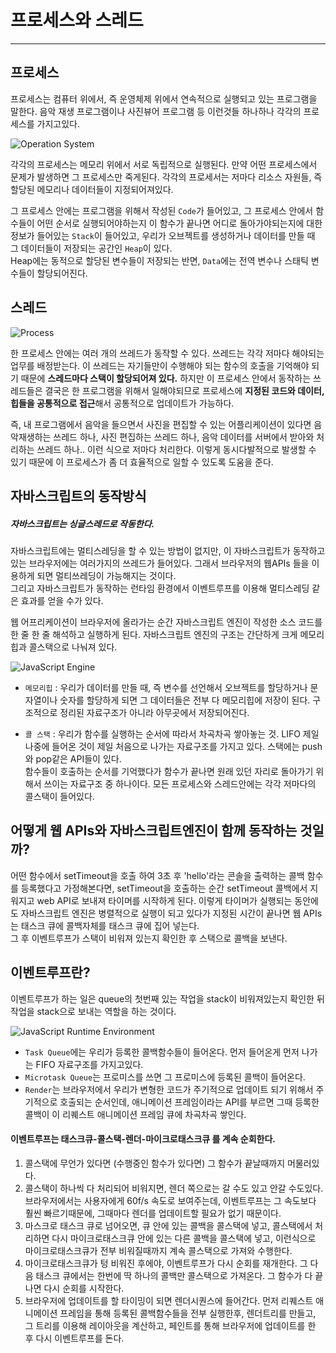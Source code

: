 # 프로세스와 스레드

---

## 프로세스

프로세스는 컴퓨터 위에서, 즉 운영체제 위에서 연속적으로 실행되고 있는 프로그램을 말한다. 음악 재생 프로그램이나 사진뷰어 프로그램 등 이런것들 하나하나 각각의 프로세스를 가지고있다.

![Operation System](https://media.vlpt.us/images/nowhhk/post/123d62e4-0fde-454b-b690-60ec9c7b83db/%E1%84%89%E1%85%B3%E1%84%8F%E1%85%B3%E1%84%85%E1%85%B5%E1%86%AB%E1%84%89%E1%85%A3%E1%86%BA%202020-08-15%20%E1%84%8B%E1%85%A9%E1%84%92%E1%85%AE%209.14.50.png)

각각의 프로세스는 메모리 위에서 서로 독립적으로 실행된다.
만약 어떤 프로세스에서 문제가 발생하면 그 프로세스만 죽게된다. 각각의 프로세서는 저마다 리소스 자원들, 즉 할당된 메모리나 데이터들이 지정되어져있다.

그 프로세스 안에는 프로그램을 위해서 작성된 `Code`가 들어있고, 그 프로세스 안에서 함수들이 어떤 순서로 실행되어야하는지 이 함수가 끝나면 어디로 돌아가야되는지에 대한 정보가 들어있는 `Stack`이 들어있고, 우리가 오브젝트를 생성하거나 데이터를 만들 때 그 데이터들이 저장되는 공간인 `Heap`이 있다.  
Heap에는 동적으로 할당된 변수들이 저장되는 반면, `Data`에는 전역 변수나 스태틱 변수들이 할당되어진다.

## 스레드

![Process](https://media.vlpt.us/images/nowhhk/post/97a091c0-1dd3-48f1-8c64-5eef5499578e/%E1%84%89%E1%85%B3%E1%84%8F%E1%85%B3%E1%84%85%E1%85%B5%E1%86%AB%E1%84%89%E1%85%A3%E1%86%BA%202020-08-15%20%E1%84%8B%E1%85%A9%E1%84%92%E1%85%AE%209.23.09.png)

한 프로세스 안에는 여러 개의 쓰레드가 동작할 수 있다. 쓰레드는 각각 저마다 해야되는 업무를 배정받는다. 이 쓰레드는 자기들만이 수행해야 되는 함수의 호출을 기억해야 되기 때문에 **스레드마다 스택이 할당되어져 있다.** 하지만 이 프로세스 안에서 동작하는 쓰레드들은 결국은 한 프로그램을 위해서 일해야되므로 프로세스에 **지정된 코드와 데이터, 힙들을 공통적으로 접근**해서 공통적으로 업데이트가 가능하다.

즉, 내 프로그램에서 음악을 들으면서 사진을 편집할 수 있는 어플리케이션이 있다면 음악재생하는 쓰레드 하나, 사진 편집하는 쓰레드 하나, 음악 데이터를 서버에서 받아와 처리하는 쓰레드 하나.. 이런 식으로 저마다 처리한다. 이렇게 동시다발적으로 발생할 수 있기 때문에 이 프로세스가 좀 더 효율적으로 일할 수 있도록 도움을 준다.

## 자바스크립트의 동작방식

##### 자바스크립트는 싱글스레드로 작동한다.

자바스크립트에는 멀티스레딩을 할 수 있는 방법이 없지만, 이 자바스크립트가 동작하고 있는 브라우저에는 여러가지의 쓰레드가 들어있다. 그래서 브라우저의 웹APIs 들을 이용하게 되면 멀티쓰레딩이 가능해지는 것이다.  
그리고 자바스크립트가 동작하는 런타임 환경에서 이벤트루프를 이용해 멀티스레딩 같은 효과를 얻을 수가 있다.

웹 어프리케이션이 브라우저에 올라가는 순간 자바스크립트 엔진이 작성한 소스 코드를 한 줄 한 줄 해석하고 실행하게 된다. 자바스크립트 엔진의 구조는 간단하게 크게 메모리힙과 콜스택으로 나눠져 있다.

![JavaScript Engine](https://media.vlpt.us/images/nowhhk/post/29f568d4-59d2-437b-acbb-ed049750852e/%E1%84%89%E1%85%B3%E1%84%8F%E1%85%B3%E1%84%85%E1%85%B5%E1%86%AB%E1%84%89%E1%85%A3%E1%86%BA%202020-08-15%20%E1%84%8B%E1%85%A9%E1%84%92%E1%85%AE%209.34.07.png)

- `메모리힙` : 우리가 데이터를 만들 때, 즉 변수를 선언해서 오브젝트를 할당하거나 문자열이나 숫자를 할당하게 되면 그 데이터들은 전부 다 메모리힙에 저장이 된다. 구조적으로 정리된 자료구조가 아니라 아무곳에서 저장되어진다.

- `콜 스택` : 우리가 함수를 실행하는 순서에 따라서 차곡차곡 쌓아놓는 것. LIFO 제일 나중에 들어온 것이 제일 처음으로 나가는 자료구조를 가지고 있다. 스택에는 push와 pop같은 API들이 있다.  
  함수들이 호출하는 순서를 기억했다가 함수가 끝나면 원래 있던 자리로 돌아가기 위해서 쓰이는 자료구조 중 하나이다. 모든 프로세스와 스레드안에는 각각 저마다의 콜스택이 들어있다.

## 어떻게 웹 APIs와 자바스크립트엔진이 함께 동작하는 것일까?

어떤 함수에서 setTimeout을 호출 하여 3초 후 'hello'라는 콘솔을 출력하는 콜백 함수를 등록했다고 가정해본다면, setTimeout을 호출하는 순간 setTimeout 콜백에서 지워지고 web API로 보내져 타이머를 시작하게 된다. 이렇게 타이머가 실행되는 동안에도 자바스크립트 엔진은 병렬적으로 실행이 되고 있다가 지정된 시간이 끝나면 웹 APIs는 태스크 큐에 콜백자체를 태스크 큐에 집어 넣는다.  
그 후 이벤트루프가 스택이 비워져 있는지 확인한 후 스택으로 콜백을 보낸다.

## 이벤트루프란?

이벤트루프가 하는 일은 queue의 첫번째 있는 작업을 stack이 비워져있는지 확인한 뒤 작업을 stack으로 보내는 역할을 하는 것이다.

![JavaScript Runtime Environment](https://media.vlpt.us/images/nowhhk/post/33b71280-a9e5-4774-a13d-d7227bb47a14/%E1%84%89%E1%85%B3%E1%84%8F%E1%85%B3%E1%84%85%E1%85%B5%E1%86%AB%E1%84%89%E1%85%A3%E1%86%BA%202020-08-17%20%E1%84%8B%E1%85%A9%E1%84%92%E1%85%AE%205.20.01.png)

- `Task Queue`에는 우리가 등록한 콜백함수들이 들어온다. 먼저 들어온게 먼저 나가는 FIFO 자료구조를 가지고있다.
- `Microtask Queue`는 프로미스를 쓰면 그 프로미스에 등록된 콜백이 들어온다.
- `Render`는 브라우저에서 우리가 변형한 코드가 주기적으로 업데이트 되기 위해서 주기적으로 호출되는 순서인데, 애니메이션 프레임이라는 API를 부르면 그때 등록한 콜백이 이 리퀘스트 애니메이션 프레임 큐에 차곡차곡 쌓인다.

#### 이벤트루프는 태스크큐-콜스택-렌더-마이크로태스크큐 를 계속 순회한다.

1. 콜스택에 무언가 있다면 (수행중인 함수가 있다면) 그 함수가 끝날때까지 머물러있다.
2. 콜스택이 하나씩 다 처리되어 비워지면, 렌더 쪽으로는 갈 수도 있고 안갈 수도있다. 브라우저에서는 사용자에게 60f/s 속도로 보여주는데, 이벤트루프는 그 속도보다 훨씬 빠르기때문에, 그때마다 렌더를 업데이트할 필요가 없기 때문이다.
3. 마스크로 태스크 큐로 넘어오면, 큐 안에 있는 콜백을 콜스택에 넣고, 콜스택에서 처리하면 다시 마이크로태스크큐 안에 있는 다른 콜백을 콜스택에 넣고, 이런식으로 마이크로태스크큐가 전부 비워질때까지 계속 콜스택으로 가져와 수행한다.
4. 마이크로태스크큐가 텅 비워진 후에야, 이벤트루프가 다시 순회를 재개한다. 그 다음 태스크 큐에서는 한번에 딱 하나의 콜백만 콜스택으로 가져온다. 그 함수가 다 끝나면 다시 순회를 시작한다.
5. 브라우저에 업데이트를 할 타이밍이 되면 렌더시퀀스에 들어간다.
   먼저 리퀘스트 애니메이션 프레임을 통해 등록된 콜백함수들을 전부 실행한후, 렌더트리를 만들고, 그 트리를 이용해 레이아웃을 계산하고, 페인트를 통해 브라우저에 업데이트를 한 후 다시 이벤트루프를 돈다.
